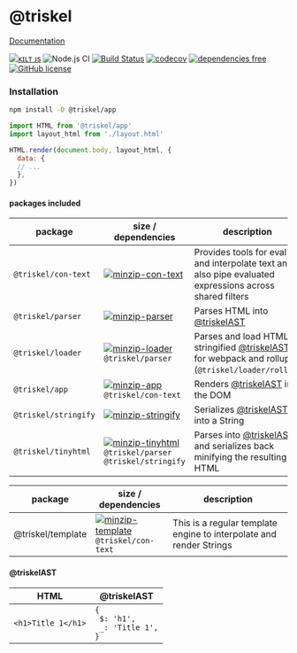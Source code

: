 
# @triskel

[Documentation](https://kiltjs.github.io/triskel/)

[![ᴋɪʟᴛ ᴊs](https://kiltjs.github.io/assets/images/badge-kiltjs.svg)](https://github.com/kiltjs)
![Node.js CI](https://github.com/kiltjs/triskel/workflows/Node.js%20CI/badge.svg?branch=master)
[![Build Status](https://cloud.drone.io/api/badges/kiltjs/triskel/status.svg)](https://cloud.drone.io/kiltjs/triskel)
[![codecov](https://codecov.io/gh/kiltjs/triskel/branch/master/graph/badge.svg)](https://codecov.io/gh/kiltjs/triskel)
[![dependencies free](https://kiltjs.github.io/assets/images/badge-dependencies-free.svg)](https://www.npmjs.com/package/@kilt/triskel)
[![GitHub license](https://kiltjs.github.io/assets/images/badge-license-mit.svg)](LICENSE)

### Installation

``` sh
npm install -D @triskel/app
```

``` js
import HTML from '@triskel/app'
import layout_html from './layout.html'

HTML.render(document.body, layout_html, {
  data: {
  // ...
  },
})
```

#### packages included

| package | size / dependencies | description |
| -- | -- | -- |  
| `@triskel/con-text` | [![minzip-con-text]](https://bundlephobia.com/result?p=@triskel/con-text) | Provides tools for eval and interpolate text and also pipe evaluated expressions across shared filters |
| `@triskel/parser` | [![minzip-parser]](https://bundlephobia.com/result?p=@triskel/parser) | Parses HTML into [@triskelAST] |
| `@triskel/loader` | [![minzip-loader]](https://bundlephobia.com/result?p=@triskel/loader)<br>`@triskel/parser` | Parses and load HTML as stringified [@triskelAST] for webpack and rollup (`@triskel/loader/rollup`) |
| `@triskel/app` | [![minzip-app]](https://bundlephobia.com/result?p=@triskel/app)<br>`@triskel/con-text` | Renders [@triskelAST] into the DOM |
| `@triskel/stringify` | [![minzip-stringify]](https://bundlephobia.com/result?p=@triskel/stringify) | Serializes [@triskelAST] into a String |
| `@triskel/tinyhtml` | [![minzip-tinyhtml]](https://bundlephobia.com/result?p=@triskel/tinyhtml)<br>`@triskel/parser`<br>`@triskel/stringify` | Parses into [@triskelAST] and serializes back minifying the resulting HTML |

| package | size / dependencies | description |
| -- | -- | -- |
| @triskel/template | [![minzip-template]](https://bundlephobia.com/result?p=@triskel/template)<br>`@triskel/con-text` | This is a regular template engine to interpolate and render Strings |


#### @triskelAST

| HTML | @triskelAST |
| -- | -- |
| `<h1>Title 1</h1>` | <code>{<br>&nbsp;$: 'h1',<br>&nbsp;_: 'Title 1',<br>} </code> |


[@triskelAST]: #@triskelAST

[minzip-con-text]: https://badgen.net/bundlephobia/minzip/@triskel/con-text
[minzip-parser]: https://badgen.net/bundlephobia/minzip/@triskel/parser
[minzip-loader]: https://badgen.net/bundlephobia/minzip/@triskel/loader
[minzip-app]: https://badgen.net/bundlephobia/minzip/@triskel/app
[minzip-stringify]: https://badgen.net/bundlephobia/minzip/@triskel/stringify
[minzip-tinyhtml]: https://badgen.net/bundlephobia/minzip/@triskel/tinyhtml
[minzip-template]: https://badgen.net/bundlephobia/minzip/@triskel/template
